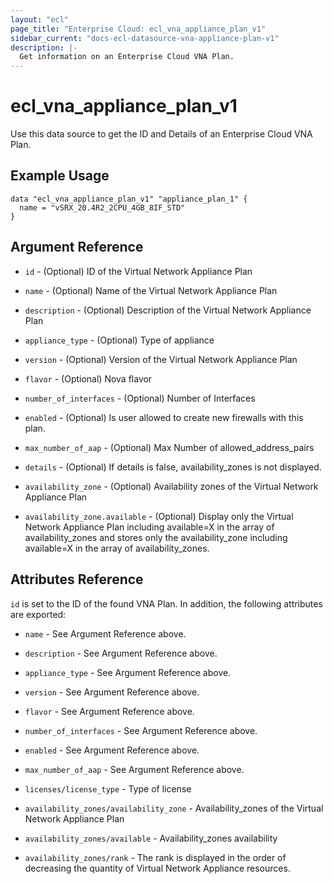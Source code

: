 ```yaml
---
layout: "ecl"
page_title: "Enterprise Cloud: ecl_vna_appliance_plan_v1"
sidebar_current: "docs-ecl-datasource-vna-appliance-plan-v1"
description: |-
  Get information on an Enterprise Cloud VNA Plan.
---
```


# ecl\_vna\_appliance\_plan\_v1

Use this data source to get the ID and Details of an Enterprise Cloud VNA Plan.

## Example Usage

```hcl
data "ecl_vna_appliance_plan_v1" "appliance_plan_1" {
  name = "vSRX_20.4R2_2CPU_4GB_8IF_STD"
}
```

## Argument Reference

* `id` - (Optional) ID of the Virtual Network Appliance Plan

* `name` - (Optional) Name of the Virtual Network Appliance Plan

* `description` - (Optional) Description of the Virtual Network Appliance Plan

* `appliance_type` - (Optional) Type of appliance

* `version` - (Optional) Version of the Virtual Network Appliance Plan

* `flavor` - (Optional) Nova flavor

* `number_of_interfaces` - (Optional) Number of Interfaces

* `enabled` - (Optional) Is user allowed to create new firewalls with this plan.

* `max_number_of_aap` - (Optional) Max Number of allowed\_address\_pairs

* `details` - (Optional) If details is false, availability\_zones is not displayed.

* `availability_zone` - (Optional) Availability zones of the Virtual Network Appliance Plan

* `availability_zone.available` - (Optional) Display only the Virtual Network Appliance Plan including available=X in the array of availability_zones and stores only the availability_zone including available=X in the array of availability_zones.

## Attributes Reference

`id` is set to the ID of the found VNA Plan. In addition, the following attributes are exported:

* `name` - See Argument Reference above.
* `description` - See Argument Reference above.
* `appliance_type` - See Argument Reference above.
* `version` - See Argument Reference above.
* `flavor` - See Argument Reference above.
* `number_of_interfaces` - See Argument Reference above.
* `enabled` - See Argument Reference above.
* `max_number_of_aap` - See Argument Reference above.

* `licenses/license_type` - Type of license

* `availability_zones/availability_zone` - Availability\_zones of the Virtual Network Appliance Plan
* `availability_zones/available` - Availability\_zones availability
* `availability_zones/rank` - The rank is displayed in the order of decreasing the quantity of Virtual Network Appliance resources.
